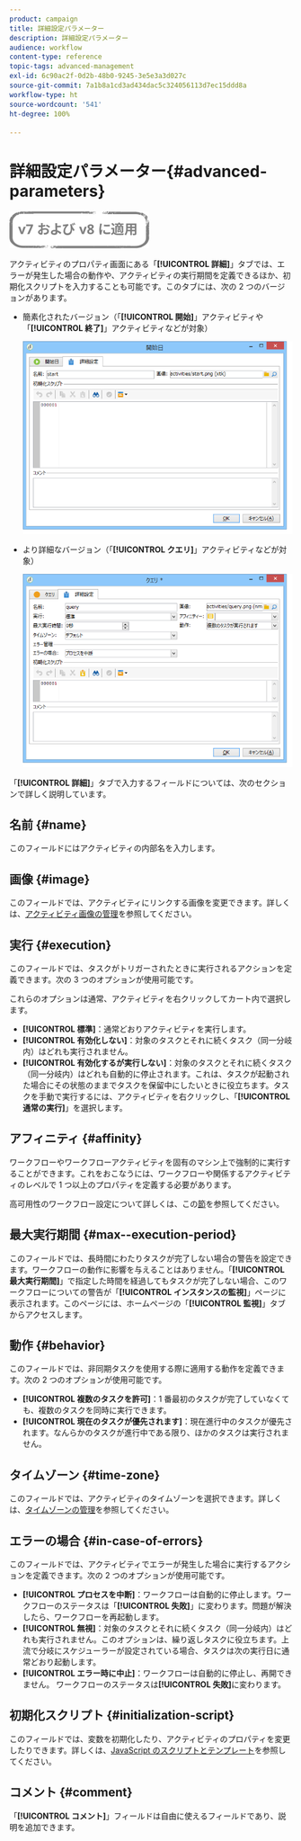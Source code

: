 ```yaml
---
product: campaign
title: 詳細設定パラメーター
description: 詳細設定パラメーター
audience: workflow
content-type: reference
topic-tags: advanced-management
exl-id: 6c90ac2f-0d2b-48b0-9245-3e5e3a3d027c
source-git-commit: 7a1b8a1cd3ad434dac5c324056113d7ec15ddd8a
workflow-type: ht
source-wordcount: '541'
ht-degree: 100%

---
```


# 詳細設定パラメーター{#advanced-parameters}

![](../../assets/common.svg)

アクティビティのプロパティ画面にある「**[!UICONTROL 詳細]**」タブでは、エラーが発生した場合の動作や、アクティビティの実行期間を定義できるほか、初期化スクリプトを入力することも可能です。このタブには、次の 2 つのバージョンがあります。

* 簡素化されたバージョン（「**[!UICONTROL 開始]**」アクティビティや「**[!UICONTROL 終了]**」アクティビティなどが対象）

   ![](assets/wf-advanced-basic.png)

* より詳細なバージョン（「**[!UICONTROL クエリ]**」アクティビティなどが対象）

   ![](assets/wf-advanced-full.png)

「**[!UICONTROL 詳細]**」タブで入力するフィールドについては、次のセクションで詳しく説明しています。

## 名前 {#name}

このフィールドにはアクティビティの内部名を入力します。

## 画像 {#image}

このフィールドでは、アクティビティにリンクする画像を変更できます。詳しくは、[アクティビティ画像の管理](managing-activity-images.md)を参照してください。

## 実行 {#execution}

このフィールドでは、タスクがトリガーされたときに実行されるアクションを定義できます。次の 3 つのオプションが使用可能です。

これらのオプションは通常、アクティビティを右クリックしてカート内で選択します。

* **[!UICONTROL 標準]**：通常どおりアクティビティを実行します。
* **[!UICONTROL 有効化しない]**：対象のタスクとそれに続くタスク（同一分岐内）はどれも実行されません。
* **[!UICONTROL 有効化するが実行しない]**：対象のタスクとそれに続くタスク（同一分岐内）はどれも自動的に停止されます。これは、タスクが起動された場合にその状態のままでタスクを保留中にしたいときに役立ちます。タスクを手動で実行するには、アクティビティを右クリックし、「**[!UICONTROL 通常の実行]**」を選択します。

## アフィニティ {#affinity}

ワークフローやワークフローアクティビティを固有のマシン上で強制的に実行することができます。これをおこなうには、ワークフローや関係するアクティビティのレベルで 1 つ以上のプロパティを定義する必要があります。

高可用性のワークフロー設定について詳しくは、この[節](../../installation/using/configuring-campaign-server.md#high-availability-workflows-and-affinities)を参照してください。


## 最大実行期間 {#max--execution-period}

このフィールドでは、長時間にわたりタスクが完了しない場合の警告を設定できます。ワークフローの動作に影響を与えることはありません。「**[!UICONTROL 最大実行期間]**」で指定した時間を経過してもタスクが完了しない場合、このワークフローについての警告が「**[!UICONTROL インスタンスの監視]**」ページに表示されます。このページには、ホームページの「**[!UICONTROL 監視]**」タブからアクセスします。

## 動作 {#behavior}

このフィールドでは、非同期タスクを使用する際に適用する動作を定義できます。次の 2 つのオプションが使用可能です。

* **[!UICONTROL 複数のタスクを許可]**：1 番最初のタスクが完了していなくても、複数のタスクを同時に実行できます。
* **[!UICONTROL 現在のタスクが優先されます]**：現在進行中のタスクが優先されます。なんらかのタスクが進行中である限り、ほかのタスクは実行されません。

## タイムゾーン {#time-zone}

このフィールドでは、アクティビティのタイムゾーンを選択できます。詳しくは、[タイムゾーンの管理](managing-time-zones.md)を参照してください。

## エラーの場合 {#in-case-of-errors}

このフィールドでは、アクティビティでエラーが発生した場合に実行するアクションを定義できます。次の 2 つのオプションが使用可能です。

* **[!UICONTROL プロセスを中断]**：ワークフローは自動的に停止します。ワークフローのステータスは「**[!UICONTROL 失敗]**」に変わります。問題が解決したら、ワークフローを再起動します。
* **[!UICONTROL 無視]**：対象のタスクとそれに続くタスク（同一分岐内）はどれも実行されません。このオプションは、繰り返しタスクに役立ちます。上流で分岐にスケジューラーが設定されている場合、タスクは次の実行日に通常どおり起動します。
* **[!UICONTROL エラー時に中止]**：ワークフローは自動的に停止し、再開できません。 ワークフローのステータスは&#x200B;**[!UICONTROL 失敗]**&#x200B;に変わります。

## 初期化スクリプト {#initialization-script}

このフィールドでは、変数を初期化したり、アクティビティのプロパティを変更したりできます。詳しくは、[JavaScript のスクリプトとテンプレート](javascript-scripts-and-templates.md)を参照してください。

## コメント {#comment}

「**[!UICONTROL コメント]**」フィールドは自由に使えるフィールドであり、説明を追加できます。
